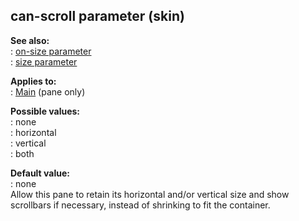 ## can-scroll parameter (skin)    
**See also:**    
:   [on-size parameter](/%7Bskin%7D/param/on-size)    
:   [size parameter](/%7Bskin%7D/param/size)    
<!-- -->    
**Applies to:**    
:   [Main](/%7Bskin%7D/control/main) (pane only)    
<!-- -->    
**Possible values:**    
:   none    
:   horizontal    
:   vertical    
:   both    
<!-- -->    
**Default value:**    
:   none    
Allow this pane to retain its horizontal and/or vertical size and show    
scrollbars if necessary, instead of shrinking to fit the container.  